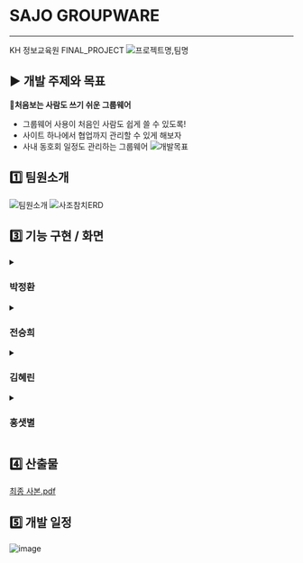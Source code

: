 # SAJO GROUPWARE
___
KH 정보교육원 FINAL_PROJECT
![프로젝트명,팀명](https://user-images.githubusercontent.com/98301780/184588340-23dabf56-f201-4f56-a2d7-dbe6b964a623.png)
## ▶️ 개발 주제와 목표

👥**처음보는 사람도 쓰기 쉬운 그룹웨어**
- 그룹웨어 사용이 처음인 사람도 쉽게 쓸 수 있도록!
- 사이트 하나에서 협업까지 관리할 수 있게 해보자
- 사내 동호회 일정도 관리하는 그룹웨어
![개발목표](https://user-images.githubusercontent.com/98301780/184783027-b5d8e818-9dcc-47f6-99a4-6e5263e8d0ee.png)


## 1️⃣ 팀원소개

![팀원소개](https://user-images.githubusercontent.com/98301780/184783048-d4b78a9a-f3be-478e-a91c-38f30cd901ad.png)
![사조참치ERD](https://user-images.githubusercontent.com/98301780/184936390-729a4b65-4e9c-4daa-aa97-3892ad676e34.png)
## 3️⃣ 기능 구현 / 화면
<details>
  <summary><h3>박정환</h3></summary>
  <details>
    <summary><h4>조직도</h4></summary>
    <img src="https://user-images.githubusercontent.com/98301780/185402697-cc6c3f8b-8ef2-44b6-bd01-807d3deb9c7a.gif" alt="조직도">


    <aside>


    🗨️ 설명
    - 따로 페이지를 두지 않고 모달창으로 만들어 어느 페이지에서든 사원 정보를 즉시 확인할 수 있도록 구현
    - Jstree.js 라이브러리의 검색기능을 이용해 쉽게 사원찾기 가능
   </aside>
  </details>
    <details>
    <summary><h4>전자결재</h4></summary>
      <ul>
        <li>
          휴가신청서<br>
          <img src="https://user-images.githubusercontent.com/98301780/185404405-a0f3111b-3d76-440d-9510-88cc9870a0ba.gif" alt="휴가신청서">   
   <aside>    



    🗨️ 설명
    - 실제 문서처럼 구성하여 사용자가 이질감이 없도록 문서양식 제작
    - 유효성 검사를 통해 오늘 이전의 날짜, 주말은 선택 불가하도록 설정
    - 사용자가 신청한 휴가 일수를 바로 확인할 수 있도록 보여줌.
   </aside>
        </li>
        <li>
          결재선 지정 및 결재 상신<br>
          <img src="https://user-images.githubusercontent.com/98301780/185400847-c1f3426f-efff-4615-b16f-1cf12d73a839.gif" alt="상신">   
   <aside>    


    🗨️ 설명
    - 결재선 지정 시 현재 추가된 결재선을 바로 확인가능
    - 잘못 지정된 결재선 제거의 편의성을 위해 휴지통 버튼을 활용하여 각각 혹은 전체 결재선
     삭제 가능
   </aside>
        </li>
        <li>
           결재 승인<br>
          <img src="https://user-images.githubusercontent.com/98301780/185405604-acb5649f-d13f-46ff-b2bb-2acb3b0b80dd.gif" alt="상신">   
   <aside>    



    🗨️ 설명
    - 결재 정보 버튼을 통해 지정된 결재선을 추가로 확인 가능
    - 승인 버튼 한번으로 서명 필요없이 바로 
   </aside>
        </li>
        <li>
          결재 반려<br>
          <img src="https://user-images.githubusercontent.com/98301780/185543845-904c166c-d579-46f6-b363-5ed246f13338.gif" alt="반려">  
 
   <aside>    



    🗨️ 설명
    - 반려 사유를 입력해야만 반려가 되도록 하여 사용자가 실수로 반려하는 경우가 최소화 되도록함.
    - 휴가 반려시 신청한 휴가로 인해 감소된 연차가 복구될 수 있도록 로직 구성
   </aside>
        </li>
      </ul>
  </details>
</details>
<details>
  <summary><h3>전승희</h3></summary>
</details>
<details>
  <summary><h3>김혜린</h3></summary>
</details>
<details>
  <summary><h3>홍샛별</h3></summary>
</details>   

## 4️⃣ 산출물
[최종 사본.pdf](https://github.com/RealFantastic/SajoGroupware/files/9379573/default.pdf)
## 5️⃣ 개발 일정
![image](https://user-images.githubusercontent.com/98301780/185554520-0a13d4bb-c89e-4d05-9d8b-9ae40a606648.png)
